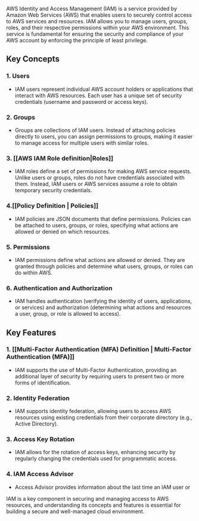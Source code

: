 
AWS Identity and Access Management (IAM) is a service provided by Amazon Web Services (AWS) that enables users to securely control access to AWS services and resources. IAM allows you to manage users, groups, roles, and their respective permissions within your AWS environment. This service is fundamental for ensuring the security and compliance of your AWS account by enforcing the principle of least privilege.

## Key Concepts

### 1. Users
   - IAM users represent individual AWS account holders or applications that interact with AWS resources. Each user has a unique set of security credentials (username and password or access keys).

### 2. Groups
   - Groups are collections of IAM users. Instead of attaching policies directly to users, you can assign permissions to groups, making it easier to manage access for multiple users with similar roles.

### 3. [[AWS IAM Role definition|Roles]]
   - IAM roles define a set of permissions for making AWS service requests. Unlike users or groups, roles do not have credentials associated with them. Instead, IAM users or AWS services assume a role to obtain temporary security credentials.

### 4.[[Policy Definition | Policies]]
   - IAM policies are JSON documents that define permissions. Policies can be attached to users, groups, or roles, specifying what actions are allowed or denied on which resources.

### 5. Permissions
   - IAM permissions define what actions are allowed or denied. They are granted through policies and determine what users, groups, or roles can do within AWS.

### 6. Authentication and Authorization
   - IAM handles authentication (verifying the identity of users, applications, or services) and authorization (determining what actions and resources a user, group, or role is allowed to access).

## Key Features

### 1.  [[Multi-Factor Authentication (MFA) Definition | Multi-Factor Authentication (MFA)]]
   - IAM supports the use of Multi-Factor Authentication, providing an additional layer of security by requiring users to present two or more forms of identification.

### 2. Identity Federation
   - IAM supports identity federation, allowing users to access AWS resources using existing credentials from their corporate directory (e.g., Active Directory).

### 3. Access Key Rotation
   - IAM allows for the rotation of access keys, enhancing security by regularly changing the credentials used for programmatic access.

### 4. IAM Access Advisor
   - Access Advisor provides information about the last time an IAM user or

IAM is a key component in securing and managing access to AWS resources, and understanding its concepts and features is essential for building a secure and well-managed cloud environment.

